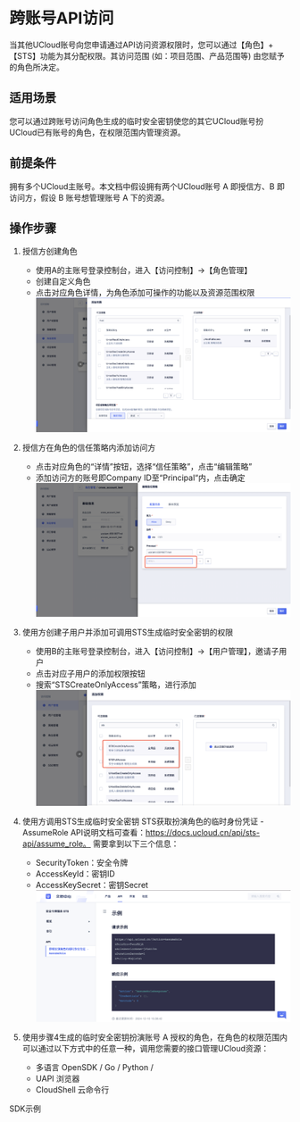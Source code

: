 # 跨账号API访问

当其他UCloud账号向您申请通过API访问资源权限时，您可以通过【角色】+【STS】功能为其分配权限。其访问范围 (如：项目范围、产品范围等) 由您赋予的角色所决定。

## 适用场景
您可以通过跨账号访问角色生成的临时安全密钥使您的其它UCloud账号扮UCloud已有账号的角色，在权限范围内管理资源。

## 前提条件
拥有多个UCloud主账号。本文档中假设拥有两个UCloud账号 A 即授信方、B 即访问方，假设 B 账号想管理账号 A 下的资源。


## 操作步骤
1. 授信方创建角色
   - 使用A的主账号登录控制台，进入【访问控制】->【角色管理】
   - 创建自定义角色
   - 点击对应角色详情，为角色添加可操作的功能以及资源范围权限
 ![](/images/policy/角色添加权限.png)


2. 授信方在角色的信任策略内添加访问方

   - 点击对应角色的“详情”按钮，选择“信任策略”，点击“编辑策略”
   - 添加访问方的账号即Company ID至“Principal“内，点击确定
![](/images/policy/角色添加信任策略.png)


3. 使用方创建子用户并添加可调用STS生成临时安全密钥的权限

   - 使用B的主账号登录控制台，进入【访问控制】->【用户管理】，邀请子用户
   - 点击对应子用户的添加权限按钮
   - 搜索“STSCreateOnlyAccess”策略，进行添加
![](/images/policy/子账号添加sts权限.png)


4. 使用方调用STS生成临时安全密钥
STS获取扮演角色的临时身份凭证 - AssumeRole API说明文档可查看：https://docs.ucloud.cn/api/sts-api/assume_role。
需要拿到以下三个信息：
   - SecurityToken：安全令牌
   - AccessKeyId：密钥ID
   - AccessKeySecret：密钥Secret
![](/images/policy/sts接口说明.png)
  

6. 使用步骤4生成的临时安全密钥扮演账号 A 授权的角色，在角色的权限范围内可以通过以下方式中的任意一种，调用您需要的接口管理UCloud资源：
   - 多语言 OpenSDK / Go / Python /
   - UAPI 浏览器
   - CloudShell 云命令行
  
SDK示例



